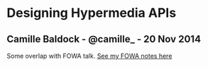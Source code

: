 # Designing Hypermedia APIs 

## Camille Baldock - @camille_ - 20 Nov 2014

Some overlap with FOWA talk. [See my FOWA notes here](https://github.com/hpoom/Conference-Notes/blob/master/FOWA-2014/telling_stories_with_apis.md)

